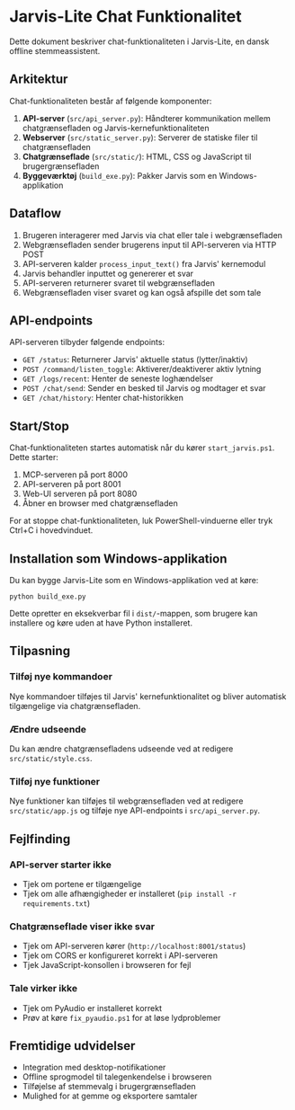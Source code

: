 # Jarvis-Lite Chat Funktionalitet

Dette dokument beskriver chat-funktionaliteten i Jarvis-Lite, en dansk offline stemmeassistent.

## Arkitektur

Chat-funktionaliteten består af følgende komponenter:

1. **API-server** (`src/api_server.py`): Håndterer kommunikation mellem chatgrænsefladen og Jarvis-kernefunktionaliteten
2. **Webserver** (`src/static_server.py`): Serverer de statiske filer til chatgrænsefladen
3. **Chatgrænseflade** (`src/static/`): HTML, CSS og JavaScript til brugergrænsefladen
4. **Byggeværktøj** (`build_exe.py`): Pakker Jarvis som en Windows-applikation

## Dataflow

1. Brugeren interagerer med Jarvis via chat eller tale i webgrænsefladen
2. Webgrænsefladen sender brugerens input til API-serveren via HTTP POST
3. API-serveren kalder `process_input_text()` fra Jarvis' kernemodul
4. Jarvis behandler inputtet og genererer et svar
5. API-serveren returnerer svaret til webgrænsefladen
6. Webgrænsefladen viser svaret og kan også afspille det som tale

## API-endpoints

API-serveren tilbyder følgende endpoints:

- `GET /status`: Returnerer Jarvis' aktuelle status (lytter/inaktiv)
- `POST /command/listen_toggle`: Aktiverer/deaktiverer aktiv lytning
- `GET /logs/recent`: Henter de seneste loghændelser
- `POST /chat/send`: Sender en besked til Jarvis og modtager et svar
- `GET /chat/history`: Henter chat-historikken

## Start/Stop

Chat-funktionaliteten startes automatisk når du kører `start_jarvis.ps1`. Dette starter:

1. MCP-serveren på port 8000
2. API-serveren på port 8001 
3. Web-UI serveren på port 8080
4. Åbner en browser med chatgrænsefladen

For at stoppe chat-funktionaliteten, luk PowerShell-vinduerne eller tryk Ctrl+C i hovedvinduet.

## Installation som Windows-applikation

Du kan bygge Jarvis-Lite som en Windows-applikation ved at køre:

```
python build_exe.py
```

Dette opretter en eksekverbar fil i `dist/`-mappen, som brugere kan installere og køre uden at have Python installeret.

## Tilpasning

### Tilføj nye kommandoer

Nye kommandoer tilføjes til Jarvis' kernefunktionalitet og bliver automatisk tilgængelige via chatgrænsefladen.

### Ændre udseende

Du kan ændre chatgrænsefladens udseende ved at redigere `src/static/style.css`.

### Tilføj nye funktioner

Nye funktioner kan tilføjes til webgrænsefladen ved at redigere `src/static/app.js` og tilføje nye API-endpoints i `src/api_server.py`.

## Fejlfinding

### API-server starter ikke

- Tjek om portene er tilgængelige
- Tjek om alle afhængigheder er installeret (`pip install -r requirements.txt`)

### Chatgrænseflade viser ikke svar

- Tjek om API-serveren kører (`http://localhost:8001/status`)
- Tjek om CORS er konfigureret korrekt i API-serveren
- Tjek JavaScript-konsollen i browseren for fejl

### Tale virker ikke

- Tjek om PyAudio er installeret korrekt
- Prøv at køre `fix_pyaudio.ps1` for at løse lydproblemer

## Fremtidige udvidelser

- Integration med desktop-notifikationer
- Offline sprogmodel til talegenkendelse i browseren
- Tilføjelse af stemmevalg i brugergrænsefladen
- Mulighed for at gemme og eksportere samtaler 
